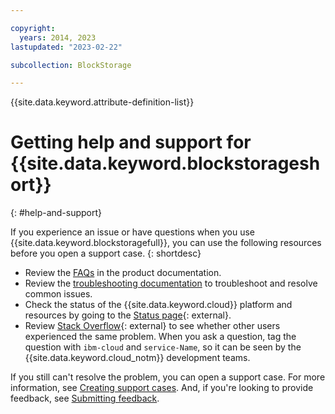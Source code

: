 ```yaml
---

copyright:
  years: 2014, 2023
lastupdated: "2023-02-22"

subcollection: BlockStorage

---
```

{{site.data.keyword.attribute-definition-list}}

# Getting help and support for {{site.data.keyword.blockstorageshort}}
{: #help-and-support}

If you experience an issue or have questions when you use {{site.data.keyword.blockstoragefull}}, you can use the following resources before you open a support case.
{: shortdesc}

* Review the [FAQs](/docs/BlockStorage?topic=BlockStorage-block-storage-faqs) in the product documentation.
* Review the [troubleshooting documentation](/docs/BlockStorage?topic=BlockStorage-troubleshootingWin12) to troubleshoot and resolve common issues.
* Check the status of the {{site.data.keyword.cloud}} platform and resources by going to the [Status page](/status){: external}.
* Review [Stack Overflow](https://stackoverflow.com/questions/tagged/ibm-cloud){: external} to see whether other users experienced the same problem. When you ask a question, tag the question with `ibm-cloud` and `service-Name`, so it can be seen by the {{site.data.keyword.cloud_notm}} development teams.

If you still can't resolve the problem, you can open a support case. For more information, see [Creating support cases](/docs/get-support?topic=get-support-open-case). And, if you're looking to provide feedback, see [Submitting feedback](/docs/overview?topic=overview-feedback).

